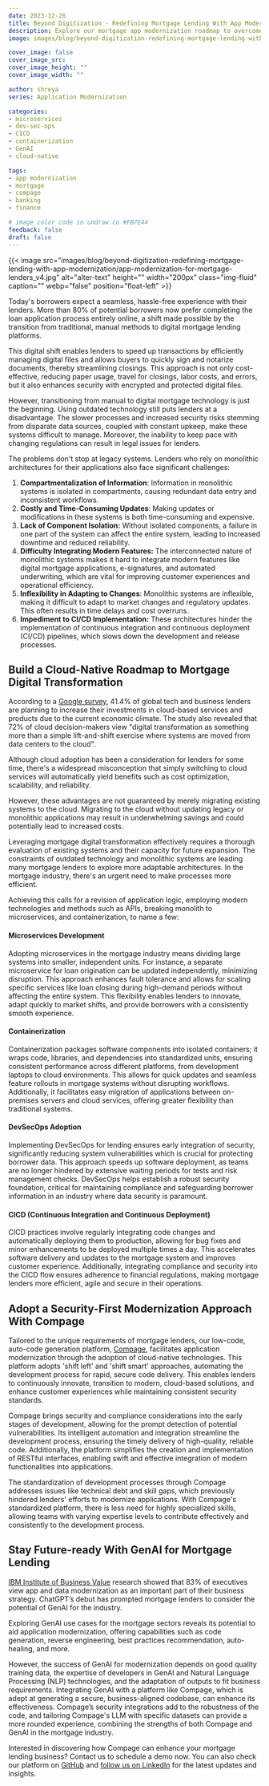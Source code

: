 ```yaml
---
date: 2023-12-26
title: Beyond Digitization - Redefining Mortgage Lending With App Modernization
description: Explore our mortgage app modernization roadmap to overcome challenges with legacy systems, adopting cloud-native solutions for an efficient loan process.
image: images/blog/beyond-digitization-redefining-mortgage-lending-with-app-modernization/app-modernization-for-mortgage-lenders-v3.jpg

cover_image: false
cover_image_src: 
cover_image_height: ""
cover_image_width: ""

author: shreya
series: Application Modernization

categories:
- microservices 
- dev-sec-ops 
- CICD
- containerization
- GenAI 
- cloud-native

tags:
- app modernization
- mortgage
- compage
- banking
- finance

# image color code in undraw.co #FB7E44 
feedback: false
draft: false
---
```


{{< image src="images/blog/beyond-digitization-redefining-mortgage-lending-with-app-modernization/app-modernization-for-mortgage-lenders_v4.jpg" alt="alter-text" height="" width="200px" class="img-fluid" caption="" webp="false" position="float-left" >}}

Today's borrowers expect a seamless, hassle-free experience with their lenders. More than 80% of potential borrowers now prefer completing the loan application process entirely online, a shift made possible by the transition from traditional, manual methods to digital mortgage lending platforms.  

  
This digital shift enables lenders to speed up transactions by efficiently managing digital files and allows buyers to quickly sign and notarize documents, thereby streamlining closings. This approach is not only cost-effective, reducing paper usage, travel for closings, labor costs, and errors, but it also enhances security with encrypted and protected digital files. 

  
However, transitioning from manual to digital mortgage technology is just the beginning. Using outdated technology still puts lenders at a disadvantage. The slower processes and increased security risks stemming from disparate data sources, coupled with constant upkeep, make these systems difficult to manage. Moreover, the inability to keep pace with changing regulations can result in legal issues for lenders. 

  
The problems don't stop at legacy systems. Lenders who rely on monolithic architectures for their applications also face significant challenges: 

  

1. **Compartmentalization of Information**: Information in monolithic systems is isolated in compartments, causing redundant data entry and inconsistent workflows. 
2. **Costly and Time-Consuming Updates**: Making updates or modifications in these systems is both time-consuming and expensive. 
3. **Lack of Component Isolation:** Without isolated components, a failure in one part of the system can affect the entire system, leading to increased downtime and reduced reliability. 
4. **Difficulty Integrating Modern Features:** The interconnected nature of monolithic systems makes it hard to integrate modern features like digital mortgage applications, e-signatures, and automated underwriting, which are vital for improving customer experiences and operational efficiency. 
5. **Inflexibility in Adapting to Changes**: Monolithic systems are inflexible, making it difficult to adapt to market changes and regulatory updates. This often results in time delays and cost overruns. 
6. **Impediment to CI/CD Implementation:** These architectures hinder the implementation of continuous integration and continuous deployment (CI/CD) pipelines, which slows down the development and release processes. 

  

## Build a Cloud-Native Roadmap to Mortgage Digital Transformation 

According to a [Google survey](https://cloud.google.com/blog/transform/top-cloud-computing-trends-facts-statistics-2023), 41.4% of global tech and business lenders are planning to increase their investments in cloud-based services and products due to the current economic climate. The study also revealed that 72% of cloud decision-makers view "digital transformation as something more than a simple lift-and-shift exercise where systems are moved from data centers to the cloud".

  

Although cloud adoption has been a consideration for lenders for some time, there's a widespread misconception that simply switching to cloud services will automatically yield benefits such as cost optimization, scalability, and reliability. 

  

However, these advantages are not guaranteed by merely migrating existing systems to the cloud. Migrating to the cloud without updating legacy or monolithic applications may result in underwhelming savings and could potentially lead to increased costs. 

  

Leveraging mortgage digital transformation effectively requires a thorough evaluation of existing systems and their capacity for future expansion. The constraints of outdated technology and monolithic systems are leading many mortgage lenders to explore more adaptable architectures. In the mortgage industry, there's an urgent need to make processes more efficient.  

  

Achieving this calls for a revision of application logic, employing modern technologies and methods such as APIs, breaking monolith to microservices, and containerization, to name a few: 

  

#### **Microservices Development** 

Adopting microservices in the mortgage industry means dividing large systems into smaller, independent units. For instance, a separate microservice for loan origination can be updated independently, minimizing disruption. This approach enhances fault tolerance and allows for scaling specific services like loan closing during high-demand periods without affecting the entire system. This flexibility enables lenders to innovate, adapt quickly to market shifts, and provide borrowers with a consistently smooth experience. 

#### **Containerization** 

Containerization packages software components into isolated containers; it wraps code, libraries, and dependencies into standardized units, ensuring consistent performance across different platforms, from development laptops to cloud environments. This allows for quick updates and seamless feature rollouts in mortgage systems without disrupting workflows. Additionally, it facilitates easy migration of applications between on-premises servers and cloud services, offering greater flexibility than traditional systems. 

#### **DevSecOps Adoption** 

Implementing DevSecOps for lending ensures early integration of security, significantly reducing system vulnerabilities which is crucial for protecting borrower data. This approach speeds up software deployment, as teams are no longer hindered by extensive waiting periods for tests and risk management checks. DevSecOps helps establish a robust security foundation, critical for maintaining compliance and safeguarding borrower information in an industry where data security is paramount. 

#### **CICD (Continuous Integration and Continuous Deployment)** 

CICD practices involve regularly integrating code changes and automatically deploying them to production, allowing for bug fixes and minor enhancements to be deployed multiple times a day. This accelerates software delivery and updates to the mortgage system and improves customer experience. Additionally, integrating compliance and security into the CICD flow ensures adherence to financial regulations, making mortgage lenders more efficient, agile and secure in their operations. 

  

## Adopt a Security-First Modernization Approach With Compage

  

Tailored to the unique requirements of mortgage lenders, our low-code, auto-code generation platform, [Compage](https://intelops.ai/compage/), facilitates application modernization through the adoption of cloud-native technologies. This platform adopts 'shift left' and 'shift smart' approaches, automating the development process for rapid, secure code delivery. This enables lenders to continuously innovate, transition to modern, cloud-based solutions, and enhance customer experiences while maintaining consistent security standards. 

  

Compage brings security and compliance considerations into the early stages of development, allowing for the prompt detection of potential vulnerabilities. Its intelligent automation and integration streamline the development process, ensuring the timely delivery of high-quality, reliable code. Additionally, the platform simplifies the creation and implementation of RESTful interfaces, enabling swift and effective integration of modern functionalities into applications. 

  

The standardization of development processes through Compage addresses issues like technical debt and skill gaps, which previously hindered lenders' efforts to modernize applications. With Compage's standardized platform, there is less need for highly specialized skills, allowing teams with varying expertise levels to contribute effectively and consistently to the development process. 

## Stay Future-ready With GenAI for Mortgage Lending 

[IBM Institute of Business Value](https://www.ibm.com/thought-leadership/institute-business-value/en-us/report/ceo-generative-ai/application-modernization) research showed that 83% of executives view app and data modernization as an important part of their business strategy. ChatGPT’s debut has prompted mortgage lenders to consider the potential of GenAI for the industry.

  

Exploring GenAI use cases for the mortgage sectors reveals its potential to aid application modernization, offering capabilities such as code generation, reverse engineering, best practices recommendation, auto-healing, and more.

  

However, the success of GenAI for modernization depends on good quality training data, the expertise of developers in GenAI and Natural Language Processing (NLP) technologies, and the adaptation of outputs to fit business requirements. Integrating GenAI with a platform like Compage, which is adept at generating a secure, business-aligned codebase, can enhance its effectiveness. Compage’s security integrations add to the robustness of the code, and tailoring Compage's LLM with specific datasets can provide a more rounded experience, combining the strengths of both Compage and GenAI in the mortgage industry. 

  

Interested in discovering how Compage can enhance your mortgage lending business? Contact us to schedule a demo now. You can also check our platform on [GitHub](https://github.com/intelops/compage) and [follow us on LinkedIn](https://www.linkedin.com/company/intelopsai/) for the latest updates and insights. 
